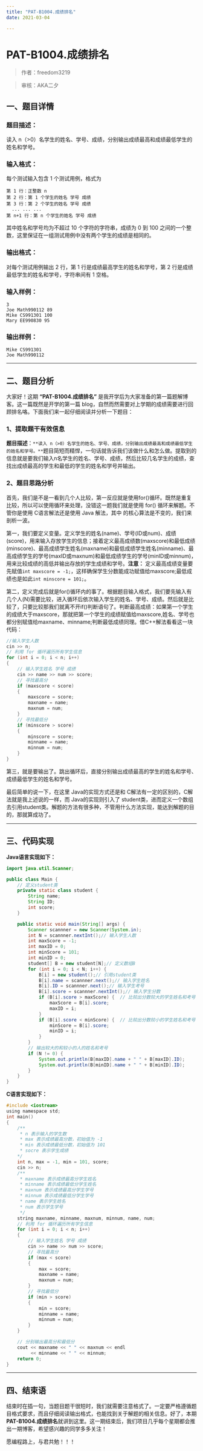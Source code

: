 ```yaml
---
title: "PAT-B1004.成绩排名"
date: 2021-03-04

---
```


# PAT-B1004.成绩排名

>    作者：freedom3219

>    审核：AKA二夕


## 一、题目详情

### 题目描述：

读入 n（>0）名学生的姓名、学号、成绩，分别输出成绩最高和成绩最低学生的姓名和学号。

### 输入格式：

每个测试输入包含 1 个测试用例，格式为

```
第 1 行：正整数 n
第 2 行：第 1 个学生的姓名 学号 成绩
第 3 行：第 2 个学生的姓名 学号 成绩
  ... ... ...
第 n+1 行：第 n 个学生的姓名 学号 成绩
```

其中姓名和学号均为不超过 10 个字符的字符串，成绩为 0 到 100 之间的一个整数，这里保证在一组测试用例中没有两个学生的成绩是相同的。

### 输出格式：

对每个测试用例输出 2 行，第 1 行是成绩最高学生的姓名和学号，第 2 行是成绩最低学生的姓名和学号，字符串间有 1 空格。

### 输入样例：

```out
3
Joe Math990112 89
Mike CS991301 100
Mary EE990830 95
```

### 输出样例：

```out
Mike CS991301
Joe Math990112
```

---

## 二、题目分析

大家好！这期 **“PAT-B1004.成绩排名”** 是我开学后为大家准备的第一篇题解博客。这一篇既然是开学的第一篇 blog，自然而然需要对上学期的成绩需要进行回顾排名咯。下面我们来一起仔细阅读并分析一下题目：

### 1、提取题干有效信息

**题目描述**：`**读入 n（>0）名学生的姓名、学号、成绩，分别输出成绩最高和成绩最低学生的姓名和学号。**`题目简短而精悍，一句话就告诉我们该做什么和怎么做。提取到的信息就是要我们输入n名学生的姓名、学号、成绩，然后比较几名学生的成绩，查找出成绩最高的学生和最低的学生的姓名和学号并输出。

### 2、题目思路分析

首先，我们是不是一看到几个人比较，第一反应就是使用for()循环。既然是重复比较，所以可以使用循环来处理，没错这一题我们就是使用 for() 循环来解题。不管你是使用 C语言解法还是使用 Java 解法，其中 的核心算法是不变的，我们来剖析一波。

第一，我们要定义变量。定义学生的姓名(name)、学号(ID或num)、成绩(score)，用来输入存放学生的信息；接着定义最高成绩数(maxscore)和最低成绩(minscore)、最高成绩学生姓名(maxname)和最低成绩学生姓名(minname)、最高成绩学生的学号(maxID或maxnum)和最低成绩学生的学号(minID或minnum)，用来比较成绩的高低并输出存放的学生成绩和学号。**注意：** 定义最高成绩变量要先赋值`int maxscore = -1;`，这样确保学生分数能成功赋值给maxscore;最低成绩也是如此`int minscore = 101;`。

第二，定义完成后就是for()循环内的事了。根据题目输入格式，我们要先输入有几个人(N)需要比较，进入循环后依次输入学生的姓名、学号、成绩。然后就是比较了，只要比较那我们就离不开if()判断语句了。判断最高成绩：如果第一个学生的成绩大于maxscore，那就把第一个学生的成绩赋值给maxscore,姓名、学号也都分别赋值给maxname、minname;判断最低成绩同理。借C++解法看看这一块代码：

```C++
//输入学生人数
cin >> n;
// 利用 for 循环遍历所有学生信息
for (int i = 0; i < n; i++)
{
    // 输入学生姓名 学号 成绩
    cin >> name >> num >> score;
    // 寻找最高分
    if (maxscore < score)
    {
        maxscore = score;
        maxname = name;
        maxnum = num;
    }
    // 寻找最低分
    if (minscore > score)
    {
        minscore = score;
        minname = name;
        minnum = num;
    }
}
```

第三，就是要输出了。跳出循环后，直接分别输出成绩最高的学生的姓名和学号、成绩最低学生的姓名和学号。

最后简单的说一下，在这里 Java的实现方式还是和 C解法有一定的区别的，C解法就是我上述说的一样，而 Java的实现则引入了 student类，进而定义一个数组去引用student类。解题的方法有很多种，不管用什么方法实现，能达到解题的目的，那就算成功了。

---

## 三、代码实现

**Java语言实现如下：**

```java
import java.util.Scanner;

public class Main {
    // 定义student类
    private static class student {
        String name;
        String ID;
        int score;
    }

    public static void main(String[] args) {
        Scanner scannner = new Scanner(System.in);
        int N = scannner.nextInt();// 输入学生人数
        int maxScore = -1;
        int maxID = 0;
        int minScore = 101;
        int minID = 0;
        student[] B = new student[N];// 定义数组B
        for (int i = 0; i < N; i++) {
            B[i] = new student();// 引用student类
            B[i].name = scannner.next();// 输入学生姓名
            B[i].ID = scannner.next();// 输入学生考号
            B[i].score = scannner.nextInt();// 输入学生分数
            if (B[i].score > maxScore) {  // 比较出分数较大的学生姓名和考号
                maxScore = B[i].score;
                maxID = i;
            }
            if (B[i].score < minScore) {  // 比较出分数较小的学生姓名和考号
                minScore = B[i].score;
                minID = i;
            }
        }
        // 输出较大的和较小的人的姓名和考号
        if (N != 0) {
            System.out.println(B[maxID].name + " " + B[maxID].ID);
            System.out.println(B[minID].name + " " + B[minID].ID);
        }
    }
}
```

**C语言实现如下：**

```c
#include <iostream>
using namespace std;
int main()
{
    /**
     * n 表示输入的学生数
     * max 表示成绩最高分数，初始值为 -1
     * min 表示成绩最低分数，初始值为 101
     * socre 表示学生成绩
    */
    int n, max = -1, min = 101, score;
    cin >> n;
    /**
     * maxname 表示成绩最高分学生姓名
     * minname 表示成绩最低分学生姓名
     * maxnum 表示成绩最高分学生学号
     * minnum 表示成绩最低分学生学号
     * name 表示学生姓名
     * num 表示学生学号 
     */
    string maxname, minname, maxnum, minnum, name, num;
    // 利用 for 循环遍历所有学生信息
    for (int i = 0; i < n; i++)
    {
        // 输入学生姓名 学号 成绩
        cin >> name >> num >> score;
        // 寻找最高分
        if (max < score)
        {
            max = score;
            maxname = name;
            maxnum = num;
        }
        // 寻找最低分
        if (min > score)
        {
            min = score;
            minname = name;
            minnum = num;
        }
    }

    // 分别输出最高分和最低分
    cout << maxname << " " << maxnum << endl
         << minname << " " << minnum;
    return 0;
}
```


---

## 四、结束语

结束时在插一句，当题目题干很短时，我们就需要注意格式了。一定要严格遵循题目格式要求，而且仔细阅读输出格式，也能找到关于解题的相关信息。好了，本期**PAT-B1004.成绩排名**就讲到这里。这一期结束后，我们项目几乎每个星期都会推出一期博客，希望感兴趣的同学多多关注！

愿编程路上，与君共勉！！！
